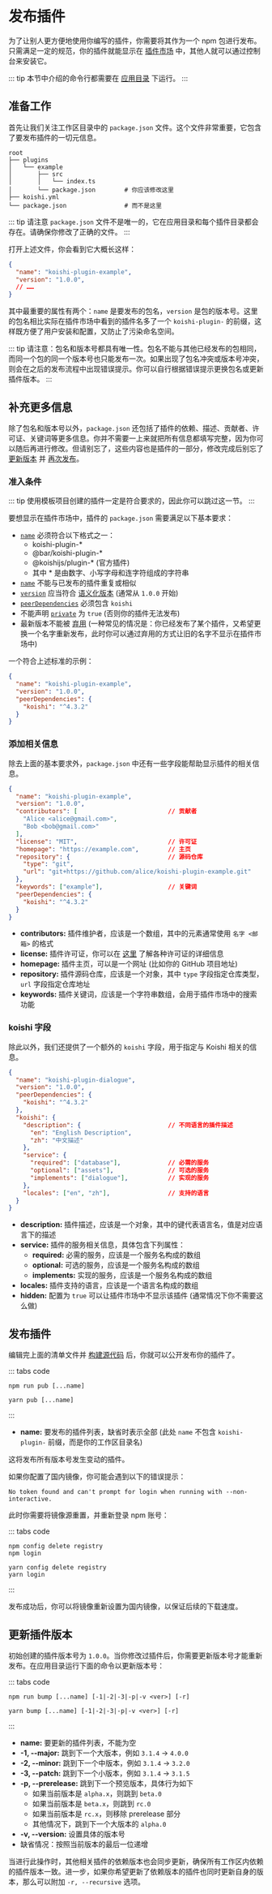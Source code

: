 # 发布插件

为了让别人更方便地使用你编写的插件，你需要将其作为一个 npm 包进行发布。只需满足一定的规范，你的插件就能显示在 [插件市场](../../market/) 中，其他人就可以通过控制台来安装它。

::: tip
本节中介绍的命令行都需要在 [应用目录](./config.md#应用目录) 下运行。
:::

## 准备工作

首先让我们关注工作区目录中的 `package.json` 文件。这个文件非常重要，它包含了要发布插件的一切元信息。

```diff{6}
root
├── plugins
│   └── example
│       ├── src
│       │   └── index.ts
│       └── package.json        # 你应该修改这里
├── koishi.yml
└── package.json                # 而不是这里
```

::: tip
请注意 `package.json` 文件不是唯一的，它在应用目录和每个插件目录都会存在。请确保你修改了正确的文件。
:::

打开上述文件，你会看到它大概长这样：

```json title=package.json
{
  "name": "koishi-plugin-example",
  "version": "1.0.0",
  // ……
}
```

其中最重要的属性有两个：`name` 是要发布的包名，`version` 是包的版本号。这里的包名相比实际在插件市场中看到的插件名多了一个 `koishi-plugin-` 的前缀，这样既方便了用户安装和配置，又防止了污染命名空间。

::: tip
请注意：包名和版本号都具有唯一性。包名不能与其他已经发布的包相同，而同一个包的同一个版本号也只能发布一次。如果出现了包名冲突或版本号冲突，则会在之后的发布流程中出现错误提示。你可以自行根据错误提示更换包名或更新插件版本。
:::

## 补充更多信息

除了包名和版本号以外，`package.json` 还包括了插件的依赖、描述、贡献者、许可证、关键词等更多信息。你并不需要一上来就把所有信息都填写完整，因为你可以随后再进行修改。但请别忘了，这些内容也是插件的一部分，修改完成后别忘了 [更新版本](#更新插件版本) 并 [再次发布](#发布插件)。

### 准入条件

::: tip
使用模板项目创建的插件一定是符合要求的，因此你可以跳过这一节。
:::

要想显示在插件市场中，插件的 `package.json` 需要满足以下基本要求：

- [`name`](https://docs.npmjs.com/cli/v8/configuring-npm/package-json#name) 必须符合以下格式之一：
  - koishi-plugin-\*
  - @bar/koishi-plugin-\*
  - @koishijs/plugin-\* (官方插件)
  - 其中 \* 是由数字、小写字母和连字符组成的字符串
- [`name`](https://docs.npmjs.com/cli/v8/configuring-npm/package-json#name) 不能与已发布的插件重复或相似
- [`version`](https://docs.npmjs.com/cli/v8/configuring-npm/package-json#version) 应当符合 [语义化版本](https://semver.org/lang/zh-CN/) (通常从 `1.0.0` 开始)
- [`peerDependencies`](https://docs.npmjs.com/cli/v8/configuring-npm/package-json#peerdependencies) 必须包含 `koishi`
- 不能声明 [`private`](https://docs.npmjs.com/cli/v8/configuring-npm/package-json#private) 为 `true` (否则你的插件无法发布)
- 最新版本不能被 [弃用](https://docs.npmjs.com/deprecating-and-undeprecating-packages-or-package-versions) (一种常见的情况是：你已经发布了某个插件，又希望更换一个名字重新发布，此时你可以通过弃用的方式让旧的名字不显示在插件市场中)

一个符合上述标准的示例：

```json title=package.json
{
  "name": "koishi-plugin-example",
  "version": "1.0.0",
  "peerDependencies": {
    "koishi": "^4.3.2"
  }
}
```

### 添加相关信息

除去上面的基本要求外，`package.json` 中还有一些字段能帮助显示插件的相关信息。

```json title=package.json
{
  "name": "koishi-plugin-example",
  "version": "1.0.0",
  "contributors": [                         // 贡献者
    "Alice <alice@gmail.com>",
    "Bob <bob@gmail.com>"
  ],
  "license": "MIT",                         // 许可证
  "homepage": "https://example.com",        // 主页
  "repository": {                           // 源码仓库
    "type": "git",
    "url": "git+https://github.com/alice/koishi-plugin-example.git"
  },
  "keywords": ["example"],                  // 关键词
  "peerDependencies": {
    "koishi": "^4.3.2"
  }
}
```

- **contributors:** 插件维护者，应该是一个数组，其中的元素通常使用 `名字 <邮箱>` 的格式
- **license:** 插件许可证，你可以在 [这里](https://choosealicense.com/licenses/) 了解各种许可证的详细信息
- **homepage:** 插件主页，可以是一个网址 (比如你的 GitHub 项目地址)
- **repository:** 插件源码仓库，应该是一个对象，其中 `type` 字段指定仓库类型，`url` 字段指定仓库地址
- **keywords:** 插件关键词，应该是一个字符串数组，会用于插件市场中的搜索功能

### koishi 字段

除此以外，我们还提供了一个额外的 `koishi` 字段，用于指定与 Koishi 相关的信息。

```json title=package.json
{
  "name": "koishi-plugin-dialogue",
  "version": "1.0.0",
  "peerDependencies": {
    "koishi": "^4.3.2"
  },
  "koishi": {
    "description": {                        // 不同语言的插件描述
      "en": "English Description",
      "zh": "中文描述"
    },
    "service": {
      "required": ["database"],             // 必需的服务
      "optional": ["assets"],               // 可选的服务
      "implements": ["dialogue"],           // 实现的服务
    },
    "locales": ["en", "zh"],                // 支持的语言
  }
}
```

- **description:** 插件描述，应该是一个对象，其中的键代表语言名，值是对应语言下的描述
- **service:** 插件的服务相关信息，具体包含下列属性：
  - **required:** 必需的服务，应该是一个服务名构成的数组
  - **optional:** 可选的服务，应该是一个服务名构成的数组
  - **implements:** 实现的服务，应该是一个服务名构成的数组
- **locales:** 插件支持的语言，应该是一个语言名构成的数组
- **hidden:** 配置为 `true` 可以让插件市场中不显示该插件 (通常情况下你不需要这么做)

## 发布插件

编辑完上面的清单文件并 [构建源代码](./workspace.md#构建源代码) 后，你就可以公开发布你的插件了。

::: tabs code
```npm
npm run pub [...name]
```
```yarn
yarn pub [...name]
```
:::

- **name:** 要发布的插件列表，缺省时表示全部 (此处 `name` 不包含 `koishi-plugin-` 前缀，而是你的工作区目录名)

这将发布所有版本号发生变动的插件。

如果你配置了国内镜像，你可能会遇到以下的错误提示：

```text
No token found and can't prompt for login when running with --non-interactive.
```

此时你需要将镜像源重置，并重新登录 npm 账号：

::: tabs code
```npm
npm config delete registry
npm login
```
```yarn
yarn config delete registry
yarn login
```
:::

发布成功后，你可以将镜像重新设置为国内镜像，以保证后续的下载速度。

## 更新插件版本

初始创建的插件版本号为 `1.0.0`。当你修改过插件后，你需要更新版本号才能重新发布。在应用目录运行下面的命令以更新版本号：

::: tabs code
```npm
npm run bump [...name] [-1|-2|-3|-p|-v <ver>] [-r]
```
```yarn
yarn bump [...name] [-1|-2|-3|-p|-v <ver>] [-r]
```
:::

- **name:** 要更新的插件列表，不能为空
- **-1, --major:** 跳到下一个大版本，例如 `3.1.4` -> `4.0.0`
- **-2, --minor:** 跳到下一个中版本，例如 `3.1.4` -> `3.2.0`
- **-3, --patch:** 跳到下一个小版本，例如 `3.1.4` -> `3.1.5`
- **-p, --prerelease:** 跳到下一个预览版本，具体行为如下
  - 如果当前版本是 `alpha.x`，则跳到 `beta.0`
  - 如果当前版本是 `beta.x`，则跳到 `rc.0`
  - 如果当前版本是 `rc.x`，则移除 prerelease 部分
  - 其他情况下，跳到下一个大版本的 `alpha.0`
- **-v, --version:** 设置具体的版本号
- 缺省情况：按照当前版本的最后一位递增

当进行此操作时，其他相关插件的依赖版本也会同步更新，确保所有工作区内依赖的插件版本一致。进一步，如果你希望更新了依赖版本的插件也同时更新自身的版本，那么可以附加 `-r, --recursive` 选项。
